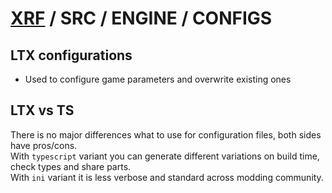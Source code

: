 # [XRF](../../../) / SRC / ENGINE / CONFIGS

## LTX configurations

- Used to configure game parameters and overwrite existing ones

## LTX vs TS

There is no major differences what to use for configuration files, both sides have pros/cons. <br/>
With `typescript` variant you can generate different variations on build time, check types and share parts. <br/>
With `ini` variant it is less verbose and standard across modding community.
